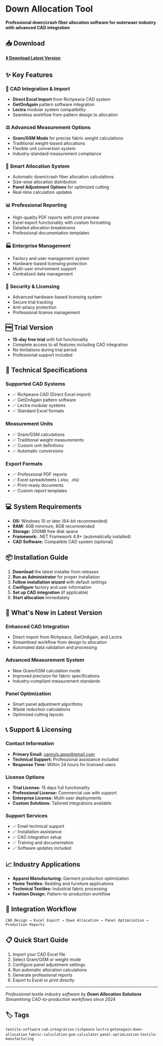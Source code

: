 # Down Allocation Tool
**Professional down/crash fiber allocation software for outerwaer industry with advanced CAD integration**

## 📥 Download
**[⬇️ Download Latest Version](https://github.com/samiul1998/down-allocation-releases/releases/latest)**

## ✨ Key Features

### 🔄 **CAD Integration & Import**
- **Direct Excel Import** from Richpeace CAD system
- **GetOnAgain** pattern software integration
- **Lectra** modular system compatibility
- Seamless workflow from pattern design to allocation

### ⚖️ **Advanced Measurement Options**
- **Gram/GSM Mode** for precise fabric weight calculations
- Traditional weight-based allocations
- Flexible unit conversion system
- Industry-standard measurement compliance

### 🎯 **Smart Allocation System**
- Automatic down/crash fiber allocation calculations
- Size-wise allocation distribution
- **Panel Adjustment Options** for optimized cutting
- Real-time calculation updates

### 📊 **Professional Reporting**
- High-quality PDF reports with print preview
- Excel export functionality with custom formatting
- Detailed allocation breakdowns
- Professional documentation templates

### 🏭 **Enterprise Management**
- Factory and user management system
- Hardware-based licensing protection
- Multi-user environment support
- Centralized data management

### 🔐 **Security & Licensing**
- Advanced hardware-based licensing system
- Secure trial tracking
- Anti-piracy protection
- Professional license management

## 🆓 Trial Version
- **15-day free trial** with full functionality
- Complete access to all features including CAD integration
- No limitations during trial period
- Professional support included

## 🔧 Technical Specifications

### **Supported CAD Systems**
- ✅ Richpeace CAD (Direct Excel import)
- ✅ GetOnAgain pattern software
- ✅ Lectra modular systems
- ✅ Standard Excel formats

### **Measurement Units**
- ✅ Gram/GSM calculations
- ✅ Traditional weight measurements
- ✅ Custom unit definitions
- ✅ Automatic conversions

### **Export Formats**
- ✅ Professional PDF reports
- ✅ Excel spreadsheets (.xlsx, .xls)
- ✅ Print-ready documents
- ✅ Custom report templates

## 💻 System Requirements
- **OS:** Windows 10 or later (64-bit recommended)
- **RAM:** 4GB minimum, 8GB recommended
- **Storage:** 200MB free disk space
- **Framework:** .NET Framework 4.8+ (automatically installed)
- **CAD Software:** Compatible CAD system (optional)

## 📦 Installation Guide

1. **Download** the latest installer from releases
2. **Run as Administrator** for proper installation
3. **Follow installation wizard** with default settings
4. **Configure** factory and user information
5. **Set up CAD integration** (if applicable)
6. **Start allocation** immediately

## 🚀 What's New in Latest Version

### **Enhanced CAD Integration**
- Direct import from Richpeace, GetOnAgain, and Lectra
- Streamlined workflow from design to allocation
- Automated data validation and processing

### **Advanced Measurement System**
- New Gram/GSM calculation mode
- Improved precision for fabric specifications
- Industry-compliant measurement standards

### **Panel Optimization**
- Smart panel adjustment algorithms
- Waste reduction calculations
- Optimized cutting layouts

## 📞 Support & Licensing

### **Contact Information**
- **Primary Email:** samiuls.apps@gmail.com
- **Technical Support:** Professional assistance included
- **Response Time:** Within 24 hours for licensed users

### **License Options**
- **Trial License:** 15 days full functionality
- **Professional License:** Commercial use with support
- **Enterprise License:** Multi-user deployments
- **Custom Solutions:** Tailored integrations available

### **Support Services**
- ✅ Email technical support
- ✅ Installation assistance
- ✅ CAD integration setup
- ✅ Training and documentation
- ✅ Software updates included

## 📈 Industry Applications
- **Apparel Manufacturing:** Garment production optimization
- **Home Textiles:** Bedding and furniture applications
- **Technical Textiles:** Industrial fabric processing
- **Fashion Design:** Pattern-to-production workflow

## 🔄 Integration Workflow
```
CAD Design → Excel Export → Down Allocation → Panel Optimization → Production Reports
```

## 📋 Quick Start Guide
1. Import your CAD Excel file
2. Select Gram/GSM or weight mode
3. Configure panel adjustment settings
4. Run automatic allocation calculations
5. Generate professional reports
6. Export to Excel or print directly

---

*Professional textile industry software by **Down Allocation Solutions***  
*Streamlining CAD-to-production workflows since 2024*

## 🏷️ Tags
`textile-software` `cad-integration` `richpeace` `lectra` `getonagain` `down-allocation` `fabric-calculation` `gsm-calculator` `panel-optimization` `textile-manufacturing`
